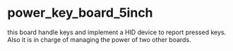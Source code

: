 # power_key_board_5inch
this board handle keys and implement a HID device to report pressed keys. Also it is in charge of managing the power of two other boards.
